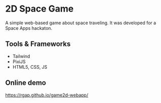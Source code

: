 # 2D Space Game

A simple web-based game about space traveling. It was developed for a Space Apps hackaton.

## Tools & Frameworks

- Tailwind
- PixiJS
- HTML5, CSS, JS

## Online demo

https://rgap.github.io/game2d-webapp/
